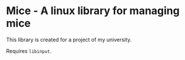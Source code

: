 # Mice - A **linux** library for managing mice
This library is created for a project of my university.

Requires `libinput`.